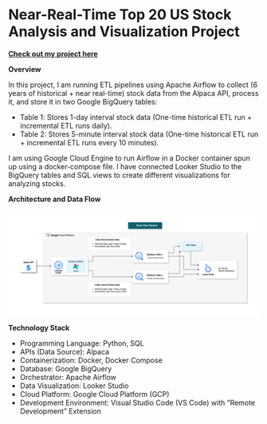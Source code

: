 # Near-Real-Time Top 20 US Stock Analysis and Visualization Project

[**Check out my project here**](https://lookerstudio.google.com/s/mlcM0PCyGzk)

**Overview**

In this project, I am running ETL pipelines using Apache Airflow to collect (6 years of historical + near real-time) stock data from the Alpaca API, process it, and store it in two Google BigQuery tables:

-	Table 1: Stores 1-day interval stock data (One-time historical ETL run + incremental ETL runs daily).
-	Table 2: Stores 5-minute interval stock data (One-time historical ETL run + incremental ETL runs every 10 minutes).

I am using Google Cloud Engine to run Airflow in a Docker container spun up using a docker-compose file. I have connected Looker Studio to the BigQuery tables and SQL views to create different visualizations for analyzing stocks.



**Architecture and Data Flow**

![alt text](https://github.com/nayakatul/Stocks-Data-Engineering/blob/main/Stocks_data_Arch-Diagram.png)



**Technology Stack**

- Programming Language: Python, SQL
- APIs (Data Source): Alpaca
- Containerization: Docker, Docker Compose
-	Database: Google BigQuery
-	Orchestrator: Apache Airflow 
-	Data Visualization: Looker Studio
-	Cloud Platform: Google Cloud Platform (GCP)
-	Development Environment: Visual Studio Code (VS Code) with “Remote Development” Extension



